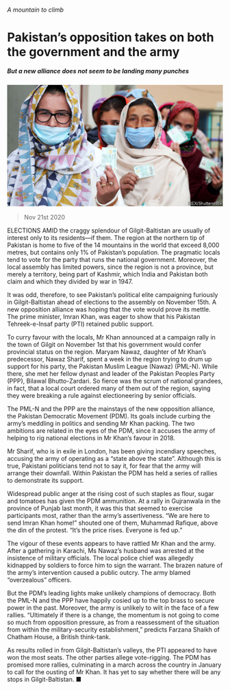 ###### A mountain to climb

# Pakistan’s opposition takes on both the government and the army 

##### But a new alliance does not seem to be landing many punches 

![image](images/20201121_ASP002_0.jpg) 

> Nov 21st 2020 

ELECTIONS AMID the craggy splendour of Gilgit-Baltistan are usually of interest only to its residents—if them. The region at the northern tip of Pakistan is home to five of the 14 mountains in the world that exceed 8,000 metres, but contains only 1% of Pakistan’s population. The pragmatic locals tend to vote for the party that runs the national government. Moreover, the local assembly has limited powers, since the region is not a province, but merely a territory, being part of Kashmir, which India and Pakistan both claim and which they divided by war in 1947.

It was odd, therefore, to see Pakistan’s political elite campaigning furiously in Gilgit-Baltistan ahead of elections to the assembly on November 15th. A new opposition alliance was hoping that the vote would prove its mettle. The prime minister, Imran Khan, was eager to show that his Pakistan Tehreek-e-Insaf party (PTI) retained public support.


To curry favour with the locals, Mr Khan announced at a campaign rally in the town of Gilgit on November 1st that his government would confer provincial status on the region. Maryam Nawaz, daughter of Mr Khan’s predecessor, Nawaz Sharif, spent a week in the region trying to drum up support for his party, the Pakistan Muslim League (Nawaz) (PML-N). While there, she met her fellow dynast and leader of the Pakistan Peoples Party (PPP), Bilawal Bhutto-Zardari. So fierce was the scrum of national grandees, in fact, that a local court ordered many of them out of the region, saying they were breaking a rule against electioneering by senior officials.

The PML-N and the PPP are the mainstays of the new opposition alliance, the Pakistan Democratic Movement (PDM). Its goals include curbing the army’s meddling in politics and sending Mr Khan packing. The two ambitions are related in the eyes of the PDM, since it accuses the army of helping to rig national elections in Mr Khan’s favour in 2018.

Mr Sharif, who is in exile in London, has been giving incendiary speeches, accusing the army of operating as a “state above the state”. Although this is true, Pakistani politicians tend not to say it, for fear that the army will arrange their downfall. Within Pakistan the PDM has held a series of rallies to demonstrate its support.

Widespread public anger at the rising cost of such staples as flour, sugar and tomatoes has given the PDM ammunition. At a rally in Gujranwala in the province of Punjab last month, it was this that seemed to exercise participants most, rather than the army’s assertiveness. “We are here to send Imran Khan home!” shouted one of them, Muhammad Rafique, above the din of the protest. “It’s the price rises. Everyone is fed up.”

The vigour of these events appears to have rattled Mr Khan and the army. After a gathering in Karachi, Ms Nawaz’s husband was arrested at the insistence of military officials. The local police chief was allegedly kidnapped by soldiers to force him to sign the warrant. The brazen nature of the army’s intervention caused a public outcry. The army blamed “overzealous” officers.

But the PDM’s leading lights make unlikely champions of democracy. Both the PML-N and the PPP have happily cosied up to the top brass to secure power in the past. Moreover, the army is unlikely to wilt in the face of a few rallies. “Ultimately if there is a change, the momentum is not going to come so much from opposition pressure, as from a reassessment of the situation from within the military-security establishment,” predicts Farzana Shaikh of Chatham House, a British think-tank.

As results rolled in from Gilgit-Baltistan’s valleys, the PTI appeared to have won the most seats. The other parties allege vote-rigging. The PDM has promised more rallies, culminating in a march across the country in January to call for the ousting of Mr Khan. It has yet to say whether there will be any stops in Gilgit-Baltistan. ■

